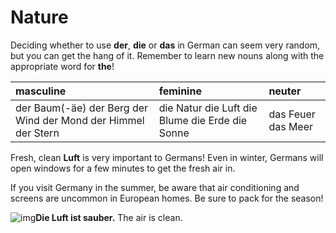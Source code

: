 # Nature

Deciding whether to use **der**, **die** or **das** in German can seem very random, but you can get the hang of it. Remember to learn new nouns along with the appropriate word for **the**!

| **masculine** | **feminine** | **neuter** |
| :--- | :--- | :--- |
| der Baum\(-äe\) der Berg der Wind der Mond der Himmel der Stern | die Natur die Luft die Blume die Erde die Sonne | das Feuer das Meer |

Fresh, clean **Luft** is very important to Germans! Even in winter, Germans will open windows for a few minutes to get the fresh air in.

If you visit Germany in the summer, be aware that air conditioning and screens are uncommon in European homes. Be sure to pack for the season!

![img](https://d1btvuu4dwu627.cloudfront.net/0aee74d9667a0d5f596cd1cfd2872345/428d113762b0a0afb4709b0a731e7e62/images/538490dbe0844585950c05f947051c03.svg)**Die Luft ist sauber.** The air is clean.

